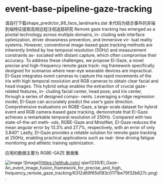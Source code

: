 # event-base-pipeline-gaze-tracking
请自行下载shape_predictor_68_face_landmarks.dat
本代码为结合事件的非端到端特征提取高频远程注视追踪研究
Remote gaze tracking has emerged as a pivotal technology across multiple domains, in-
cluding web interface optimization, driver drowsiness prevention, and immersive vir-
tual reality systems. However, conventional image-based gaze tracking methods are
inherently limited by low temporal resolution (50Hz) and measurement constraints as-
sociated with distant capture, which often compromise their accuracy. To address these
challenges, we propose EI-Gaze, a novel precise and high-frequency remote gaze track-
ing framework specifically designed for scenarios where near-eye wearable devices are
impractical. EI-Gaze integrates event cameras to capture the rapid movements of the
iris with high temporal resolution and RGB cameras to obtain clear facial and head
images. This hybrid setup enables the extraction of crucial gaze-related features, in-
cluding facial center, head pose, and iris center, through a series of designed compo-
nents. Leveraging a ridge regression model, EI-Gaze can accurately predict the user’s
gaze direction. Comprehensive evaluations on RGBE-Gaze, a large-scale dataset for
hybrid event and RGB camera-based gaze tracking, demonstrate that EI-Gaze achieves
a remarkable temporal resolution of 250Hz. Compared with two state-of-the-art meth-
ods, RGBE-Gaze and MnistNet, EI-Gaze reduces the mean angular error by 13.3% and
27.7%, respectively, with an error of only 3.840°. Lastly, EI-Gaze provides a reliable
solution for remote gaze tracking at 250Hz, enabling practical applications such as real-
time driving fatigue monitoring and athletic training optimization.

应用的数据主要为 RGBE-GAZE 数据集 

![image](https://github.com/user-attachments/assets/6d64ba22-5189-48fd-abae-4d6465d7b35c)
![image](https://github.com/
qian1230/EI_Gaze-An_event_image_fusion_framework_for_precise_and_high_
frequency_remote_gaze_tracking/6312d69f65d183c0171be79f32b627c.png).

